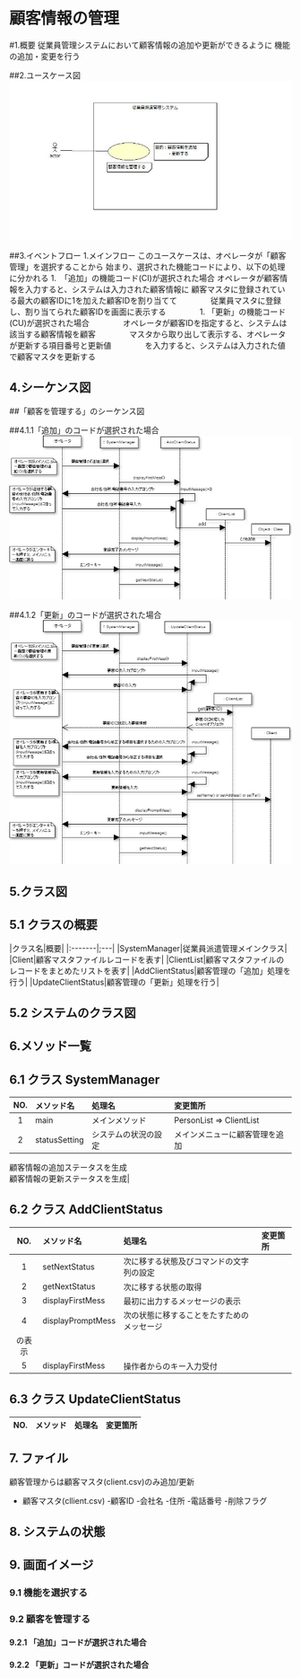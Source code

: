 # 顧客情報の管理

#1.概要
従業員管理システムにおいて顧客情報の追加や更新ができるように
機能の追加・変更を行う

##2.ユースケース図
![ユースケース図](jpg/ucd.jpg)

##3.イベントフロー
1.メインフロー
このユースケースは、オペレータが「顧客管理」を選択することから
始まり、選択された機能コードにより、以下の処理に分かれる
        1.　「追加」の機能コード(CI)が選択された場合
	オペレータが顧客情報を入力すると、システムは入力された顧客情報に
	顧客マスタに登録されている最大の顧客IDに1を加えた顧客IDを割り当てて
　　　　従業員マスタに登録し、割り当てられた顧客IDを画面に表示する
　　　　1. 「更新」の機能コード(CU)が選択された場合
　　　　オペレータが顧客IDを指定すると、システムは該当する顧客情報を顧客
　　　　マスタから取り出して表示する、オペレータが更新する項目番号と更新値
　　　　を入力すると、システムは入力された値で顧客マスタを更新する

## 4.シーケンス図

##「顧客を管理する」のシーケンス図

##4.1.1「追加」のコードが選択された場合
![追加のシーケンス図](jpg/sqd_add.png)

##4.1.2「更新」のコードが選択された場合
![更新のシーケンス図](jpg/sqd_update.png)

## 5.クラス図

## 5.1 クラスの概要
|クラス名|概要|
|:-------|;---|
|SystemManager|従業員派遣管理メインクラス|
|Client|顧客マスタファイルレコードを表す|
|ClientList|顧客マスタファイルのレコードをまとめたリストを表す|
|AddClientStatus|顧客管理の「追加」処理を行う|
|UpdateClientStatus|顧客管理の「更新」処理を行う|

## 5.2 システムのクラス図

## 6.メソッド一覧

## 6.1 クラス SystemManager
|NO.|メソッド名|処理名|変更箇所|
|:-:|:---------|:-----|:-------|
|1|main|メインメソッド|PersonList => ClientList|
|2|statusSetting|システムの状況の設定|メインメニューに顧客管理を追加<be />
顧客情報の追加ステータスを生成<br />
顧客情報の更新ステータスを生成|

## 6.2 クラス AddClientStatus
|NO.|メソッド名|処理名|変更箇所|
|:-:|:---------|:-----|:-------|
|1|setNextStatus|次に移する状態及びコマンドの文字列の設定| |
|2|getNextStatus|次に移する状態の取得| |
|3|displayFirstMess|最初に出力するメッセージの表示| |
|4|displayPromptMess|次の状態に移することをたすためのメッセージ<br />
の表示| |
|5|displayFirstMess|操作者からのキー入力受付| |
## 6.3 クラス UpdateClientStatus
|NO.|メソッド|処理名|変更箇所|
|:-:|:-------|:-----|:-------|

## 7. ファイル
顧客管理からは顧客マスタ(client.csv)のみ追加/更新
- 顧客マスタ(cllient.csv)
        -顧客ID
	-会社名
	-住所
	-電話番号
	-削除フラグ

## 8. システムの状態

## 9. 画面イメージ

### 9.1 機能を選択する

### 9.2 顧客を管理する

#### 9.2.1 「追加」コードが選択された場合

#### 9.2.2 「更新」コードが選択された場合
